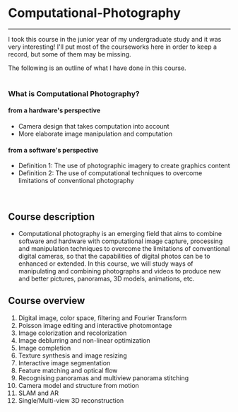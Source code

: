 # Computational-Photography
---
I took this course in the junior year of my undergraduate study and it was very interesting! I'll put most of the courseworks here in order to keep a record, but some of them may be missing.

The following is an outline of what I have done in this course.  
<br/>
### What is Computational Photography?
#### from a hardware's perspective
- Camera design that takes computation into account
- More elaborate image manipulation and computation
#### from a software's perspective
- Definition 1: The use of photographic imagery to create graphics content
- Definition 2: The use of computational techniques to overcome limitations of conventional photography  
<br/>

## Course description
- Computational photography is an emerging field that aims to combine software and hardware with computational image capture, processing and manipulation techniques to overcome the limitations of conventional digital cameras, so that the capabilities of digital photos can be to enhanced or extended. In this course, we will study ways of manipulating and combining photographs and videos to produce new and better pictures, panoramas, 3D models, animations, etc.  

## Course overview
1. Digital image, color space, filtering and Fourier Transform
2. Poisson image editing and interactive photomontage
3. Image colorization and recolorization
4. Image deblurring and non-linear optimization
5. Image completion
6. Texture synthesis and image resizing
7. Interactive image segmentation
8. Feature matching and optical flow
9. Recognising panoramas and multiview panorama stitching
10. Camera model and structure from motion
11. SLAM and AR
12. Single/Multi-view 3D reconstruction
